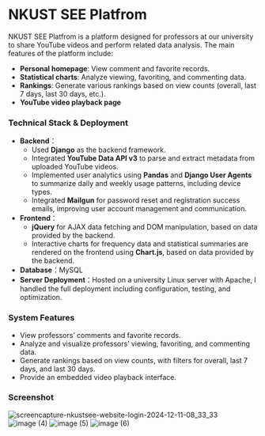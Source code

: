 # NKUST SEE Platfrom

NKUST SEE Platfrom is a platform designed for professors at our university to share YouTube videos and perform related data analysis. The main features of the platform include:
- **Personal homepage**: View comment and favorite records.
- **Statistical charts**: Analyze viewing, favoriting, and commenting data.
- **Rankings**: Generate various rankings based on view counts (overall, last 7 days, last 30 days, etc.).
- **YouTube video playback page**


### Technical Stack & Deployment

- **Backend**：
  - Used **Django** as the backend framework.
  - Integrated **YouTube Data API v3** to parse and extract metadata from uploaded YouTube videos.
  - Implemented user analytics using **Pandas** and **Django User Agents** to summarize daily and weekly usage patterns, including device types.
  - Integrated **Mailgun** for password reset and registration success emails, improving user account management and communication.
- **Frontend**：
  - **jQuery** for AJAX data fetching and DOM manipulation, based on data provided by the backend.
  - Interactive charts for frequency data and statistical summaries are rendered on the frontend using **Chart.js**, based on data provided by the backend.
- **Database**：MySQL
- **Server Deployment**：Hosted on a university Linux server with Apache, I handled the full deployment including configuration, testing, and optimization.

### System Features

- View professors’ comments and favorite records.
- Analyze and visualize professors’ viewing, favoriting, and commenting data.
- Generate rankings based on view counts, with filters for overall, last 7 days, and last 30 days.
- Provide an embedded video playback interface.

### Screenshot
![screencapture-nkustsee-website-login-2024-12-11-08_33_33](https://github.com/user-attachments/assets/8a5aeade-f59e-4647-a0e7-9947c7050b71)
![image (4)](https://github.com/user-attachments/assets/bbd24dbb-e78a-4f01-8ce8-c77334cfcf47)
![image (5)](https://github.com/user-attachments/assets/6013adc8-d4c2-4c4c-a74b-43ab6d0bf37d)
![image (6)](https://github.com/user-attachments/assets/ff860db1-3e88-4215-951c-ec3f6dd25d84)



